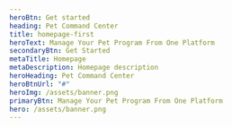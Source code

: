 ```yaml
---
heroBtn: Get started
heading: Pet Command Center
title: homepage-first
heroText: Manage Your Pet Program From One Platform
secondaryBtn: Get Started
metaTitle: Homepage
metaDescription: Homepage description
heroHeading: Pet Command Center
heroBtnUrl: "#"
heroImg: /assets/banner.png
primaryBtn: Manage Your Pet Program From One Platform
hero: /assets/banner.png
---
```

